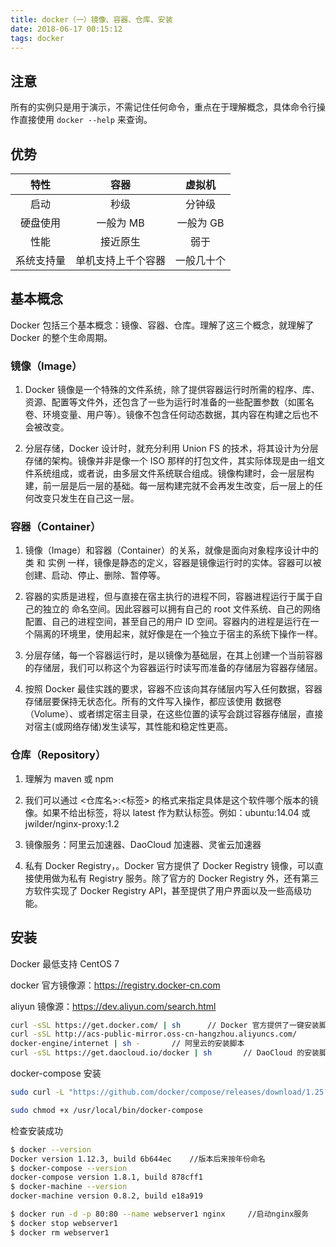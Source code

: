 ```yaml
---
title: docker（一）镜像、容器、仓库、安装
date: 2018-06-17 00:15:12
tags: docker
---
```


## 注意

所有的实例只是用于演示，不需记住任何命令，重点在于理解概念，具体命令行操作直接使用 `docker --help` 来查询。

## 优势

|    特性    |        容器        |   虚拟机   |
| :--------: | :----------------: | :--------: |
|    启动    |        秒级        |   分钟级   |
|  硬盘使用  |     一般为 MB      | 一般为 GB  |
|    性能    |      接近原生      |    弱于    |
| 系统支持量 | 单机支持上千个容器 | 一般几十个 |

## 基本概念

Docker 包括三个基本概念：镜像、容器、仓库。理解了这三个概念，就理解了 Docker 的整个生命周期。

### 镜像（Image）

1. Docker 镜像是一个特殊的文件系统，除了提供容器运行时所需的程序、库、资源、配置等文件外，还包含了一些为运行时准备的一些配置参数（如匿名卷、环境变量、用户等）。镜像不包含任何动态数据，其内容在构建之后也不会被改变。

2. 分层存储，Docker 设计时，就充分利用 Union FS 的技术，将其设计为分层存储的架构。镜像并非是像一个 ISO 那样的打包文件，其实际体现是由一组文件系统组成，或者说，由多层文件系统联合组成。镜像构建时，会一层层构建，前一层是后一层的基础。每一层构建完就不会再发生改变，后一层上的任何改变只发生在自己这一层。

### 容器（Container）

1. 镜像（Image）和容器（Container）的关系，就像是面向对象程序设计中的 类 和 实例 一样，镜像是静态的定义，容器是镜像运行时的实体。容器可以被创建、启动、停止、删除、暂停等。

2. 容器的实质是进程，但与直接在宿主执行的进程不同，容器进程运行于属于自己的独立的 命名空间。因此容器可以拥有自己的 root 文件系统、自己的网络配置、自己的进程空间，甚至自己的用户 ID 空间。容器内的进程是运行在一个隔离的环境里，使用起来，就好像是在一个独立于宿主的系统下操作一样。

3. 分层存储，每一个容器运行时，是以镜像为基础层，在其上创建一个当前容器的存储层，我们可以称这个为容器运行时读写而准备的存储层为容器存储层。

4. 按照 Docker 最佳实践的要求，容器不应该向其存储层内写入任何数据，容器存储层要保持无状态化。所有的文件写入操作，都应该使用 数据卷（Volume）、或者绑定宿主目录，在这些位置的读写会跳过容器存储层，直接对宿主(或网络存储)发生读写，其性能和稳定性更高。

### 仓库（Repository）

1. 理解为 maven 或 npm

2. 我们可以通过 <仓库名>:<标签> 的格式来指定具体是这个软件哪个版本的镜像。如果不给出标签，将以 latest 作为默认标签。例如：ubuntu:14.04 或 jwilder/nginx-proxy:1.2

3. 镜像服务：阿里云加速器、DaoCloud 加速器、灵雀云加速器

4. 私有 Docker Registry，。Docker 官方提供了 Docker Registry 镜像，可以直接使用做为私有 Registry 服务。除了官方的 Docker Registry 外，还有第三方软件实现了 Docker Registry API，甚至提供了用户界面以及一些高级功能。

## 安装

Docker 最低支持 CentOS 7

docker 官方镜像源：https://registry.docker-cn.com

aliyun 镜像源：https://dev.aliyun.com/search.html

```bash
curl -sSL https://get.docker.com/ | sh      // Docker 官方提供了一键安装脚本
curl -sSL http://acs-public-mirror.oss-cn-hangzhou.aliyuncs.com/
docker-engine/internet | sh -       // 阿里云的安装脚本
curl -sSL https://get.daocloud.io/docker | sh       // DaoCloud 的安装脚本
```

docker-compose 安装

```bash
sudo curl -L "https://github.com/docker/compose/releases/download/1.25.0/docker-compose-$(uname -s)-$(uname -m)" -o /usr/local/bin/docker-compose

sudo chmod +x /usr/local/bin/docker-compose
```

检查安装成功

```bash
$ docker --version
Docker version 1.12.3, build 6b644ec    //版本后来按年份命名
$ docker-compose --version
docker-compose version 1.8.1, build 878cff1
$ docker-machine --version
docker-machine version 0.8.2, build e18a919

$ docker run -d -p 80:80 --name webserver1 nginx     //启动nginx服务
$ docker stop webserver1
$ docker rm webserver1
```

